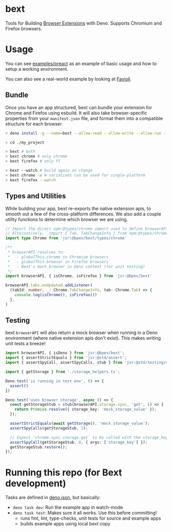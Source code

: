 # bext

Tools for Building [Browser Extensions](https://developer.mozilla.org/en-US/docs/Mozilla/Add-ons/WebExtensions) with Deno. Supports Chromium and Firefox browsers.

# Usage

You can see [examples/preact](https://github.com/bpevs/bext/tree/main/examples/preact) as an example of basic usage and how to setup a working environment.

You can also see a real-world example by looking at [Favioli](https://github.com/bpevs/favioli).

## Bundle

Once you have an app structured, bext can bundle your extension for Chrome and Firefox using esbuild. It will also take browser-specific properties from your
`manifest.json` file, and format them into a compatible structure for each
browser.

```sh
> deno install -g --name=bext --allow-read --allow-write --allow-run --allow-env jsr:@bpev/bext/bin

> cd ./my_project

> bext # both
> bext chrome # only chrome
> bext firefox # only ff

> bext --watch # build again on change
> bext chrome -w # variations can be used for single-platform
> bext firefox --watch
```

## Types and Utilities

While building your app, bext re-exports the native extension apis, to smooth out a few of the cross-platform differences. We also add a couple utility functions to determine which browser we are using.

```ts
// Import the direct npm:@types/chrome import used to define browserAPI in Bext
// Alternatively, `import { Tab, TabChangeInfo } from npm:@types/chrome`
import type Chrome from 'jsr:@bpev/bext/types/chrome'

/**
 * browserAPI resolves to:
 *   - globalThis.chrome in Chromium browsers
 *   - globalThis.browser in Firefox browsers
 *   - Bext's mock_browser in Deno context (for unit testing)
 */
import browserAPI, { isChrome, isFirefox } from 'jsr:@bpev/bext'

browserAPI.tabs.onUpdated.addListener(
  (tabId: number, _: Chrome.TabChangeInfo, tab: Chrome.Tab) => {
    console.log(isChrome(), isFirefox())
  },
)
```

## Testing

bext `browserAPI` will also return a mock browser when running in a Deno environment (where native extension apis don't exist). This makes writing unit tests a breeze!

```ts
import browserAPI, { isDeno } from 'jsr:@bpev/bext';
import { assertStrictEquals } from 'jsr:@std/assert';
import { assertSpyCall, assertSpyCalls, stub } from 'jsr:@std/testing/mock';

import { getStorage } from './storage_helpers.ts';

Deno.test('is running in test env', () => {
  assert()
})

Deno.test('uses browser storage', async () => {
  const getStorageStub = stub(browserAPI.storage.sync, 'get', () => {
    return Promise.resolve({ storage_key: 'mock_storage_value' });
  });

  assertStrictEquals(await getStorage(), 'mock_storage_value');
  assertSpyCalls(getStorageStub, 1);

  // Expect `chrome.sync.storage.get` to be called with the storage_key
  assertSpyCall(getStorageStub, 0, { args: ['storage_key'] });
  getStorageStub.restore();
});
```

# Running this repo (for Bext development)

Tasks are defined in [deno.json](./deno.json), but basically:

- `deno task dev`: Run the example app in watch-mode
- `deno task test`: Makes sure it all works. Use this before committing!
  - runs fmt, lint, type-checks, unit tests for source and example apps
  - builds example apps using local bext copy
